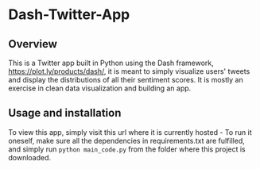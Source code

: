 # Dash-Twitter-App

## Overview

This is a Twitter app built in Python using the Dash framework, https://plot.ly/products/dash/, it is meant to simply visualize users' tweets and display the distributions of all their sentiment scores. It is mostly an exercise in clean data visualization and building an app.

## Usage and installation

To view this app, simply visit this url where it is currently hosted - 
To run it oneself, make sure all the dependencies in requirements.txt are fulfilled, and simply run `python main_code.py` from the folder where this project is downloaded.
